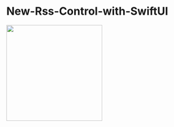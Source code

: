 # New-Rss-Control-with-SwiftUI


<img src="https://github.com/nevzatbozkurt/New-Rss-Control-with-SwiftUI/blob/main/preview.gif" width="250">


